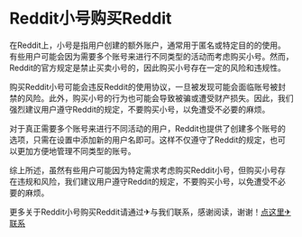 # Reddit小号购买Reddit

在Reddit上，小号是指用户创建的额外账户，通常用于匿名或特定目的的使用。有些用户可能会因为需要多个账号来进行不同类型的活动而考虑购买小号。然而，Reddit的官方规定是禁止买卖小号的，因此购买小号存在一定的风险和违规性。

购买Reddit小号可能会违反Reddit的使用协议，一旦被发现可能会面临账号被封禁的风险。此外，购买小号的行为也可能会导致被骗或遭受财产损失。因此，我们强烈建议用户遵守Reddit的规定，不要购买小号，以免遭受不必要的麻烦。

对于真正需要多个账号来进行不同活动的用户，Reddit也提供了创建多个账号的选项，只需在设置中添加新的用户名即可。这样不仅遵守了Reddit的规定，也可以更加方便地管理不同类型的账号。

综上所述，虽然有些用户可能因为特定需求考虑购买Reddit小号，但购买小号存在违规和风险，我们建议用户遵守Reddit的规定，不要购买小号，以免遭受不必要的麻烦。

更多关于Reddit小号购买Reddit请通过✈与我们联系，感谢阅读，谢谢！[点这里✈联系](https://b.k02.cc)